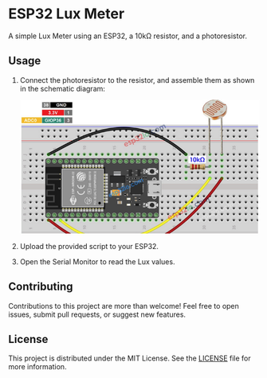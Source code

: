 # ESP32 Lux Meter

A simple Lux Meter using an ESP32, a 10kΩ resistor, and a photoresistor.

## Usage

1. Connect the photoresistor to the resistor, and assemble them as shown in the schematic diagram:
   
   ![Schematic Diagram](https://github.com/Den-Sec/ESP32_Lux_Meter/blob/main/Schematics/schematics.png)
   
2. Upload the provided script to your ESP32.

3. Open the Serial Monitor to read the Lux values.

## Contributing

Contributions to this project are more than welcome! Feel free to open issues, submit pull requests, or suggest new features.

## License

This project is distributed under the MIT License. See the [LICENSE](LICENSE) file for more information.
